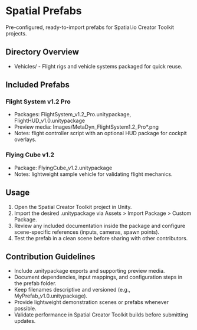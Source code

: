 # Spatial Prefabs

Pre-configured, ready-to-import prefabs for Spatial.io Creator Toolkit projects.

## Directory Overview
- Vehicles/ - Flight rigs and vehicle systems packaged for quick reuse.

## Included Prefabs

### Flight System v1.2 Pro
- Packages: FlightSystem_v1.2_Pro.unitypackage, FlightHUD_v1.0.unitypackage
- Preview media: Images/MetaDyn_FlightSystem1.2_Pro*.png
- Notes: flight controller script with an optional HUD package for cockpit overlays.

### Flying Cube v1.2
- Package: FlyingCube_v1.2.unitypackage
- Notes: lightweight sample vehicle for validating flight mechanics.

## Usage
1. Open the Spatial Creator Toolkit project in Unity.
2. Import the desired .unitypackage via Assets > Import Package > Custom Package.
3. Review any included documentation inside the package and configure scene-specific references (inputs, cameras, spawn points).
4. Test the prefab in a clean scene before sharing with other contributors.

## Contribution Guidelines
- Include .unitypackage exports and supporting preview media.
- Document dependencies, input mappings, and configuration steps in the prefab folder.
- Keep filenames descriptive and versioned (e.g., MyPrefab_v1.0.unitypackage).
- Provide lightweight demonstration scenes or prefabs whenever possible.
- Validate performance in Spatial Creator Toolkit builds before submitting updates.
